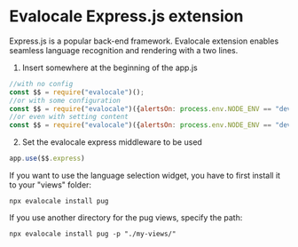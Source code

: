 # Evalocale Express.js extension

Express.js is a popular back-end framework. Evalocale extension enables seamless language recognition and rendering with a two lines.

1. Insert somewhere at the beginning of the app.js

```javascript
//with no config
const $$ = require("evalocale")();
//or with some configuration
const $$ = require("evalocale")({alertsOn: process.env.NODE_ENV == "development"})
//or even with setting content
const $$ = require("evalocale")({alertsOn: process.env.NODE_ENV == "development"}).fromCSVfile(\<csv file path>);
```

2. Set the evalocale express middleware to be used

```javascript
app.use($$.express)
```

If you want to use the language selection widget, you have to first install it to your "views" folder:

```npx
npx evalocale install pug 
```

If you use another directory for the pug views, specify the path:

```npx
npx evalocale install pug -p "./my-views/"
```
